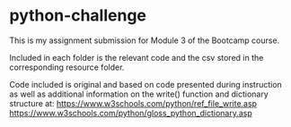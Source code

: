 # python-challenge

This is my assignment submission for Module 3 of the Bootcamp course.

Included in each folder is the relevant code and the csv stored in the corresponding resource folder.

Code included is original and based on code presented during instruction as well as additional information on the write() function and dictionary structure at: 
https://www.w3schools.com/python/ref_file_write.asp
https://www.w3schools.com/python/gloss_python_dictionary.asp
